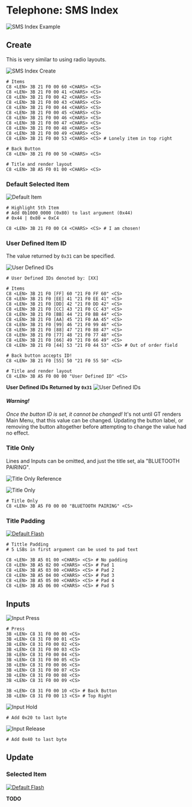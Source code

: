 # Telephone: SMS Index

![SMS Index Example](list/reference_sms_index.jpeg)

## Create

This is very similar to using radio layouts.

![SMS Index Create](list/index_create.JPG)


    # Items
    C8 <LEN> 3B 21 F0 00 60 <CHARS> <CS>
    C8 <LEN> 3B 21 F0 00 41 <CHARS> <CS>
    C8 <LEN> 3B 21 F0 00 42 <CHARS> <CS>
    C8 <LEN> 3B 21 F0 00 43 <CHARS> <CS>
    C8 <LEN> 3B 21 F0 00 44 <CHARS> <CS>
    C8 <LEN> 3B 21 F0 00 45 <CHARS> <CS>
    C8 <LEN> 3B 21 F0 00 46 <CHARS> <CS>
    C8 <LEN> 3B 21 F0 00 47 <CHARS> <CS>
    C8 <LEN> 3B 21 F0 00 48 <CHARS> <CS>
    C8 <LEN> 3B 21 F0 00 49 <CHARS> <CS>
    C8 <LEN> 3B 21 F0 00 53 <CHARS> <CS> # Lonely item in top right

    # Back Button
    C8 <LEN> 3B 21 F0 00 50 <CHARS> <CS>

    # Title and render layout
    C8 <LEN> 3B A5 F0 01 00 <CHARS> <CS>


### Default Selected Item

![Default Item](list/index_default.JPG)

    # Highlight 5th Item
    # Add 0b1000_0000 (0x80) to last argument (0x44)
    # 0x44 | 0x80 = 0xC4

    C8 <LEN> 3B 21 F0 00 C4 <CHARS> <CS> # I am chosen!

### User Defined Item ID

The value returned by `0x31` can be specified.

![User Defined IDs](list/index_custom_id.JPG)

    # User Defined IDs denoted by: [XX]

    # Items
    C8 <LEN> 3B 21 F0 [FF] 60 "21 F0 FF 60" <CS>
    C8 <LEN> 3B 21 F0 [EE] 41 "21 F0 EE 41" <CS>
    C8 <LEN> 3B 21 F0 [DD] 42 "21 F0 DD 42" <CS>
    C8 <LEN> 3B 21 F0 [CC] 43 "21 F0 CC 43" <CS>
    C8 <LEN> 3B 21 F0 [BB] 44 "21 F0 BB 44" <CS>
    C8 <LEN> 3B 21 F0 [AA] 45 "21 F0 AA 45" <CS>
    C8 <LEN> 3B 21 F0 [99] 46 "21 F0 99 46" <CS>
    C8 <LEN> 3B 21 F0 [88] 47 "21 F0 88 47" <CS>
    C8 <LEN> 3B 21 F0 [77] 48 "21 F0 77 48" <CS>
    C8 <LEN> 3B 21 F0 [66] 49 "21 F0 66 49" <CS>
    C8 <LEN> 3B 21 F0 [44] 53 "21 F0 44 53" <CS> # Out of order field

    # Back button accepts ID!
    C8 <LEN> 3B 21 F0 [55] 50 "21 F0 55 50" <CS>

    # Title and render layout
    C8 <LEN> 3B A5 F0 00 00 "User Defined ID" <CS>

**User Defined IDs Returned by `0x31`**
![User Defined IDs](list/index_custom_id_input.JPG)


#### _Warning!_
_Once the button ID is set, it cannot be changed!_ It's not until GT renders Main Menu, that this value can be changed. Updating the button label, or removing the button altogether before attempting to change the value had no effect.

### Title Only

Lines and Inputs can be omitted, and just the title set, ala "BLUETOOTH PAIRING".

![Title Only Reference](list/reference_pairing.jpg)


![Title Only](list/index_title.JPG)

    # Title Only
    C8 <LEN> 3B A5 F0 00 00 "BLUETOOTH PAIRING" <CS>

### Title Padding

[![Default Flash](http://img.youtube.com/vi/pcbNSaBiFt4/0.jpg)](https://www.youtube.com/watch?v=pcbNSaBiFt4)

    # Tittle Padding
    # 5 LSBs in first argument can be used to pad text

    C8 <LEN> 3B A5 01 00 <CHARS> <CS> # No padding
    C8 <LEN> 3B A5 02 00 <CHARS> <CS> # Pad 1
    C8 <LEN> 3B A5 03 00 <CHARS> <CS> # Pad 2
    C8 <LEN> 3B A5 04 00 <CHARS> <CS> # Pad 3
    C8 <LEN> 3B A5 05 00 <CHARS> <CS> # Pad 4
    C8 <LEN> 3B A5 06 00 <CHARS> <CS> # Pad 5

## Inputs

![Input Press](list/index_input_press.JPG)

    # Press
    3B <LEN> C8 31 F0 00 00 <CS>
    3B <LEN> C8 31 F0 00 01 <CS>
    3B <LEN> C8 31 F0 00 02 <CS>
    3B <LEN> C8 31 F0 00 03 <CS>
    3B <LEN> C8 31 F0 00 04 <CS>
    3B <LEN> C8 31 F0 00 05 <CS>
    3B <LEN> C8 31 F0 00 06 <CS>
    3B <LEN> C8 31 F0 00 07 <CS>
    3B <LEN> C8 31 F0 00 08 <CS>
    3B <LEN> C8 31 F0 00 09 <CS>

    3B <LEN> C8 31 F0 00 10 <CS> # Back Button
    3B <LEN> C8 31 F0 00 13 <CS> # Top Right

![Input Hold](list/index_input_hold.JPG)

    # Add 0x20 to last byte

![Input Release](list/index_input_release.JPG)

    # Add 0x40 to last byte

## Update

### Selected Item

[![Default Flash](http://img.youtube.com/vi/T4AsDjLhfvk/0.jpg)](https://www.youtube.com/watch?v=T4AsDjLhfvk)

**TODO**
